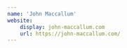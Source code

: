 ```yaml
---
name: 'John Maccallum'
website:
    display: john-maccallum.com
    url: https://john-maccallum.com/
---
```

